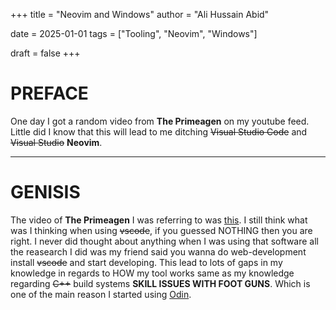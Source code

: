 +++
title = "Neovim and Windows"
author = "Ali Hussain Abid"

date = 2025-01-01
tags = ["Tooling", "Neovim", "Windows"]

draft = false
+++
# PREFACE
One day I got a random video from **The Primeagen** on my youtube feed. Little did
I know that this will lead to me ditching ~~Visual Studio Code~~ and ~~Visual Studio~~ **Neovim**.

---
# GENISIS
The video of **The Primeagen** I was referring to was [this](https://www.youtube.com/watch?v=w7i4amO_zaE). I still think what was I thinking when using ~~vscode~~, if you guessed NOTHING then you are right. I never did thought about anything when I was using that software all the reasearch I did was my friend said you wanna do web-development install ~~vscode~~ and start developing. This lead to lots of gaps in my knowledge in regards to HOW my tool works same as my knowledge regarding ~~C++~~ build systems **SKILL ISSUES WITH FOOT GUNS**. Which is one of the main reason I started using [Odin](https://odin-lang.org/).
